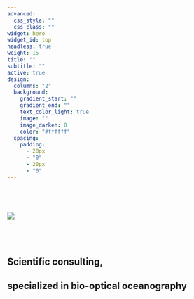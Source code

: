 ```yaml
---
advanced:
  css_style: ""
  css_class: ""
widget: hero
widget_id: top
headless: true
weight: 15
title: ""
subtitle: ""
active: true
design:
  columns: "2"
  background:
    gradient_start: ""
    gradient_end: ""
    text_color_light: true
    image: ""
    image_darken: 0
    color: "#ffffff"
  spacing:
    padding:
      - 20px
      - "0"
      - 20px
      - "0"
---
```

## **<br>**

![](g7089.svg)

## **<br>**

## Scientific consulting, **<br>**

## specialized in bio-optical oceanography

## **<br>**

## **<br>**

**<br>**